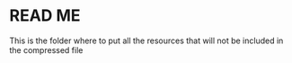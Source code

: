 # READ ME

This is the folder where to put all the resources that will not be included in the compressed file